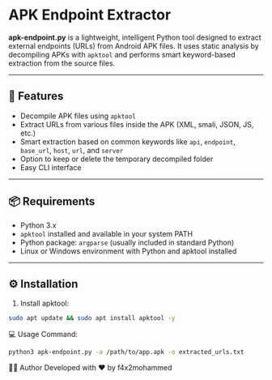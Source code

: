 # APK Endpoint Extractor

**apk-endpoint.py** is a lightweight, intelligent Python tool designed to extract external endpoints (URLs) from Android APK files. It uses static analysis by decompiling APKs with `apktool` and performs smart keyword-based extraction from the source files.

---

## 🚀 Features

- Decompile APK files using `apktool`
- Extract URLs from various files inside the APK (XML, smali, JSON, JS, etc.)
- Smart extraction based on common keywords like `api`, `endpoint`, `base_url`, `host`, `url`, and `server`
- Option to keep or delete the temporary decompiled folder
- Easy CLI interface

---

## 📦 Requirements

- Python 3.x
- `apktool` installed and available in your system PATH
- Python package: `argparse` (usually included in standard Python)
- Linux or Windows environment with Python and apktool installed

---

## ⚙️ Installation

1. Install apktool:

```bash
sudo apt update && sudo apt install apktool -y
```

💻 Usage
Command:
```bash
python3 apk-endpoint.py -a /path/to/app.apk -o extracted_urls.txt
```

👨‍💻 Author
Developed with ❤️ by f4x2mohammed



